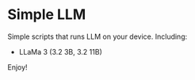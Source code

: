 # Simple LLM

Simple scripts that runs LLM on your device. Including:
 - LLaMa 3 (3.2 3B, 3.2 11B)

Enjoy!